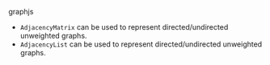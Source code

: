 graphjs

- `AdjacencyMatrix` can be used to represent directed/undirected unweighted graphs.
- `AdjacencyList` can be used to represent directed/undirected unweighted graphs.